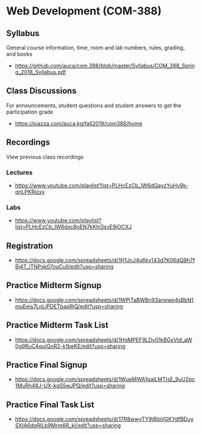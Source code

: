 # Web Development (COM-388)

## Syllabus

General course information, time, room and lab numbers, rules, grading, and
books

* <https://github.com/auca/com.388/blob/master/Syllabus/COM_388_Spring_2018_Syllabus.pdf>

## Class Discussions

For announcements, student questions and student answers to get the
participation grade

* <https://piazza.com/auca.kg/fall2019/com388/home>

## Recordings

View previous class recordings

### Lectures

* <https://www.youtube.com/playlist?list=PLHcEzCb_lW6dQayzYuHv9k-qnLPKRizxx>

### Labs

* <https://www.youtube.com/playlist?list=PLHcEzCb_lW6dxc8oEN7kKhl3svE9iOCXJ>

## Registration

* <https://docs.google.com/spreadsheets/d/1H1JcJ4u6kv143d7K06dQ9h7fBj4T_lTNPxk07ouCuII/edit?usp=sharing>

## Practice Midterm Signup

* <https://docs.google.com/spreadsheets/d/1WPjTaBWBn93anewp4sBbN1muEeis7LnLjPDETbapRjQ/edit?usp=sharing>

## Practice Midterm Task List

* <https://docs.google.com/spreadsheets/d/1HgMPEF9LDv01kBGxVId_aW0g9RuCAqujQoR2-k1beKE/edit?usp=sharing>

## Practice Final Signup

* <https://docs.google.com/spreadsheets/d/1WueMWA1palLMTIsE_9uU2pc1MuRh48J-UX-kgS5wJPQ/edit?usp=sharing>

## Practice Final Task List

* <https://docs.google.com/spreadsheets/d/17R8wwyTY9jBIpVGKYdfBDuySXIA6dgRlLb9Mrm6R_kI/edit?usp=sharing>

